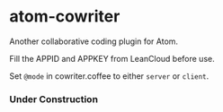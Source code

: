 # atom-cowriter

Another collaborative coding plugin for Atom.

Fill the APPID and APPKEY from LeanCloud before use.

Set `@mode` in cowriter.coffee to either `server` or `client`.

### Under Construction
